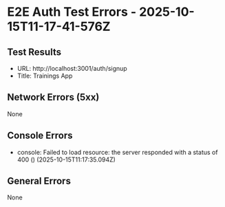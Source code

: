# E2E Auth Test Errors - 2025-10-15T11-17-41-576Z

## Test Results
- URL: http://localhost:3001/auth/signup
- Title: Trainings App

## Network Errors (5xx)
None

## Console Errors
- console: Failed to load resource: the server responded with a status of 400 () (2025-10-15T11:17:35.094Z)

## General Errors
None
